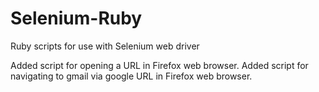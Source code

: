 # Selenium-Ruby
Ruby scripts for use with Selenium web driver

Added script for opening a URL in Firefox web browser.
Added script for navigating to gmail via google URL in Firefox web browser.

